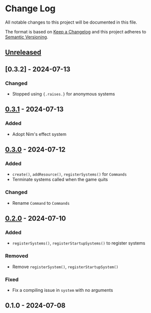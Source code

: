 # Change Log
All notable changes to this project will be documented in this file.

The format is based on [Keep a Changelog](http://keepachangelog.com/)
and this project adheres to [Semantic Versioning](http://semver.org/).

## [Unreleased]

## [0.3.2] - 2024-07-13
### Changed
- Stopped using `{.raises.}` for anonymous systems

## [0.3.1] - 2024-07-13
### Added
- Adopt Nim's effect system

## [0.3.0] - 2024-07-12
### Added
- `create()`, `addResource()`, `registerSystems()` for `Commands`
- Terminate systems called when the game quits

### Changed
- Rename `Command` to `Commands`

## [0.2.0] - 2024-07-10
### Added
- `registerSystems()`, `registerStartupSystems()` to register systems

### Removed
- Remove `registerSystem()`, `registerStartupSystem()`

### Fixed
- Fix a compiling issue in `system` with no arguments

## 0.1.0 - 2024-07-08

[Unreleased]: https://github.com/glassesneo/ecslib/compare/0.3.1...HEAD
[0.3.1]: https://github.com/glassesneo/ecslib/compare/0.3.0...0.3.1
[0.3.0]: https://github.com/glassesneo/ecslib/compare/0.2.0...0.3.0
[0.2.0]: https://github.com/glassesneo/ecslib/compare/0.1.0...0.2.0
